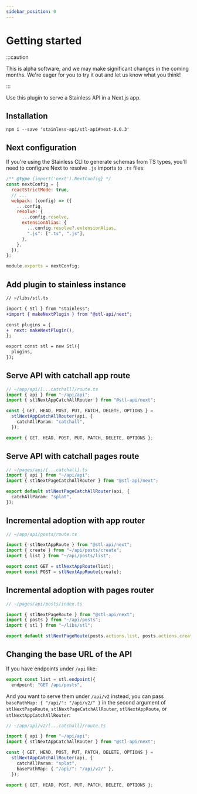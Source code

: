```yaml
---
sidebar_position: 0
---
```


# Getting started

:::caution

This is alpha software, and we may make significant changes in the coming months.
We're eager for you to try it out and let us know what you think!

:::

Use this plugin to serve a Stainless API in a Next.js app.

## Installation

```
npm i --save 'stainless-api/stl-api#next-0.0.3'
```

## Next configuration

If you're using the Stainless CLI to generate schemas from TS types,
you'll need to configure Next to resolve `.js` imports to `.ts` files:

```js
/** @type {import('next').NextConfig} */
const nextConfig = {
  reactStrictMode: true,
  // ...
  webpack: (config) => ({
    ...config,
    resolve: {
      ...config.resolve,
      extensionAlias: {
        ...config.resolve?.extensionAlias,
        ".js": [".ts", ".js"],
      },
    },
  }),
};

module.exports = nextConfig;
```

## Add plugin to stainless instance

```diff
// ~/libs/stl.ts

import { Stl } from "stainless";
+import { makeNextPlugin } from "@stl-api/next";

const plugins = {
+  next: makeNextPlugin(),
};

export const stl = new Stl({
  plugins,
});
```

## Serve API with catchall app route

```ts
// ~/app/api/[...catchall]/route.ts
import { api } from "~/api/api";
import { stlNextAppCatchAllRouter } from "@stl-api/next";

const { GET, HEAD, POST, PUT, PATCH, DELETE, OPTIONS } =
  stlNextAppCatchAllRouter(api, {
    catchAllParam: "catchall",
  });

export { GET, HEAD, POST, PUT, PATCH, DELETE, OPTIONS };
```

## Serve API with catchall pages route

```ts
// ~/pages/api/[...catchall].ts
import { api } from "~/api/api";
import { stlNextPageCatchAllRouter } from "@stl-api/next";

export default stlNextPageCatchAllRouter(api, {
  catchAllParam: "splat",
});
```

## Incremental adoption with app router

```ts
// ~/app/api/posts/route.ts

import { stlNextAppRoute } from "@stl-api/next";
import { create } from "~/api/posts/create";
import { list } from "~/api/posts/list";

export const GET = stlNextAppRoute(list);
export const POST = stlNextAppRoute(create);
```

## Incremental adoption with pages router

```ts
// ~/pages/api/posts/index.ts

import { stlNextPageRoute } from "@stl-api/next";
import { posts } from "~/api/posts";
import { stl } from "~/libs/stl";

export default stlNextPageRoute(posts.actions.list, posts.actions.create);
```

## Changing the base URL of the API

If you have endpoints under `/api` like:

```ts
export const list = stl.endpoint({
  endpoint: "GET /api/posts",
```

And you want to serve them under `/api/v2` instead, you can
pass `basePathMap: { "/api/": "/api/v2/" }` in the second argument
of `stlNextPageRoute`, `stlNextPageCatchAllRouter`, `stlNextAppRoute`, or `stlNextAppCatchAllRouter`:

```ts
// ~/app/api/v2/[...catchall]/route.ts

import { api } from "~/api/api";
import { stlNextAppCatchAllRouter } from "@stl-api/next";

const { GET, HEAD, POST, PUT, PATCH, DELETE, OPTIONS } =
  stlNextAppCatchAllRouter(api, {
    catchAllParam: "splat",
    basePathMap: { "/api/": "/api/v2/" },
  });

export { GET, HEAD, POST, PUT, PATCH, DELETE, OPTIONS };
```

